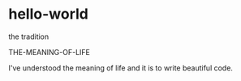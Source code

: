 # hello-world
the tradition

THE-MEANING-OF-LIFE

I've understood the meaning of life and it is to write beautiful code.
